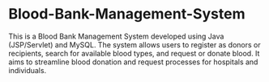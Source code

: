 # Blood-Bank-Management-System
This is a Blood Bank Management System developed using Java (JSP/Servlet) and MySQL. The system allows users to register as donors or recipients, search for available blood types, and request or donate blood. It aims to streamline blood donation and request processes for hospitals and individuals. 
